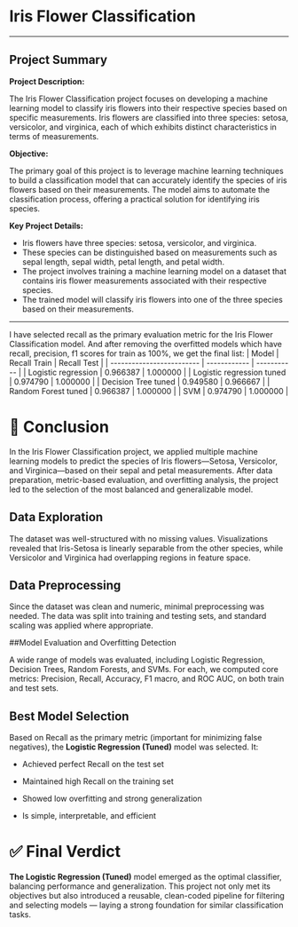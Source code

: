 # Iris Flower Classification
---

## Project Summary

**Project Description:**

The Iris Flower Classification project focuses on developing a machine learning model to classify iris flowers into their respective species based on specific measurements. Iris flowers are classified into three species: setosa, versicolor, and virginica, each of which exhibits distinct characteristics in terms of measurements.

**Objective:**

The primary goal of this project is to leverage machine learning techniques to build a classification model that can accurately identify the species of iris flowers based on their measurements. The model aims to automate the classification process, offering a practical solution for identifying iris species.

**Key Project Details:**

- Iris flowers have three species: setosa, versicolor, and virginica.
- These species can be distinguished based on measurements such as sepal length, sepal width, petal length, and petal width.
- The project involves training a machine learning model on a dataset that contains iris flower measurements associated with their respective species.
- The trained model will classify iris flowers into one of the three species based on their measurements.

---
I have selected recall as the primary evaluation metric for the Iris Flower Classification model. And after removing the overfitted models which have recall, precision, f1 scores for train as 100%, we get the final list:
| Model                     | Recall Train | Recall Test |
| ------------------------- | ------------ | ----------- |
| Logistic regression       | 0.966387     | 1.000000    |
| Logistic regression tuned | 0.974790     | 1.000000    |
| Decision Tree tuned       | 0.949580     | 0.966667    |
| Random Forest tuned       | 0.966387     | 1.000000    |
| SVM                       | 0.974790     | 1.000000    |

# 📌 Conclusion
In the Iris Flower Classification project, we applied multiple machine learning models to predict the species of Iris flowers—Setosa, Versicolor, and Virginica—based on their sepal and petal measurements. After data preparation, metric-based evaluation, and overfitting analysis, the project led to the selection of the most balanced and generalizable model.

## Data Exploration

The dataset was well-structured with no missing values. Visualizations revealed that Iris-Setosa is linearly separable from the other species, while Versicolor and Virginica had overlapping regions in feature space.

## Data Preprocessing

Since the dataset was clean and numeric, minimal preprocessing was needed. The data was split into training and testing sets, and standard scaling was applied where appropriate.

##Model Evaluation and Overfitting Detection

A wide range of models was evaluated, including Logistic Regression, Decision Trees, Random Forests, and SVMs. For each, we computed core metrics: Precision, Recall, Accuracy, F1 macro, and ROC AUC, on both train and test sets.

## Best Model Selection
Based on Recall as the primary metric (important for minimizing false negatives), the **Logistic Regression (Tuned)** model was selected. It:

* Achieved perfect Recall on the test set

* Maintained high Recall on the training set

* Showed low overfitting and strong generalization

* Is simple, interpretable, and efficient

# ✅ Final Verdict
**The Logistic Regression (Tuned)** model emerged as the optimal classifier, balancing performance and generalization. This project not only met its objectives but also introduced a reusable, clean-coded pipeline for filtering and selecting models — laying a strong foundation for similar classification tasks.

